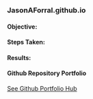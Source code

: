 ### JasonAForral.github.io

#### Objective:



#### Steps Taken:



#### Results:



#### Github Repository Portfolio

[See Github Portfolio Hub](https://github.com/JasonAForral/Portfolio-for-JasonAForral)

